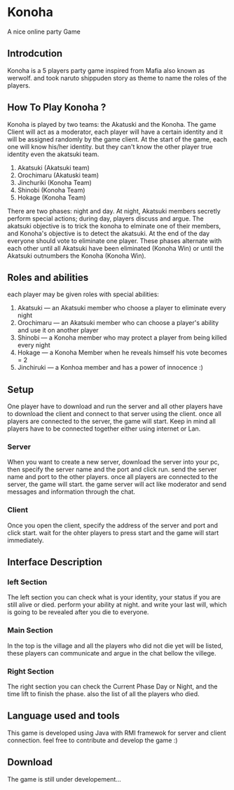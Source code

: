 # Konoha
A nice online party Game

## Introdcution
Konoha is a 5 players party game inspired from Mafia also known as werwolf. and took naruto shippuden story as theme to name the roles of the players.

## How To Play Konoha ?
Konoha is played by two teams: the Akatuski and the Konoha. The game Client will act as a moderator, each player will have a certain identity and it will be assigned randomly by the game client. At the start of the game, each one will know his/her identity. but they can't know the other player true identity even the akatsuki team.

1. Akatsuki (Akatsuki team)
2. Orochimaru (Akatuski team)
3. Jinchuriki (Konoha Team)
4. Shinobi (Konoha Team)
5. Hokage (Konoha Team)

There are two phases: night and day. At night, Akatsuki members secretly perform special actions; during day, players discuss and argue. The akatsuki objective is to trick the konoha to elminate one of their members, and Konoha's objective is to detect the akatsuki. At the end of the day everyone should vote to eliminate one player. These phases alternate with each other until all Akatsuki have been eliminated (Konoha Win) or until the Akatsuki outnumbers the Konoha (Konoha Win).

## Roles and abilities
each player may be given roles with special abilities:

1. Akatsuki — an Akatsuki member who choose a player to eliminate every night
2. Orochimaru — an Akatsuki member who can choose a player's ability and use it on another player
3. Shinobi — a Konoha member who may protect a player from being killed every night
4. Hokage — a Konoha Member when he reveals himself his vote becomes = 2
5. Jinchiruki — a Konhoa member and has a power of innocence :)

## Setup
One player have to download and run the server and all other players have to download the client and connect to that server using the client. once all players are connected to the server, the game will start. Keep in mind all players have to be connected together either using internet or Lan.

### Server
When you want to create a new server, download the server into your pc, then specify the server name and the port and click run.
send the server name and port to the other players. once all players are connected to the server, the game will start. the game server will act like moderator and send messages and information through the chat.
### Client
Once you open the client, specify the address of the server and port and click start. wait for the ohter players to press start and the game will start immediately.

## Interface Description
### left Section
The left section you can check what is your identity, your status if you are still alive or died. perform your ability at night. and write your last will, which is going to be revealed after you die to everyone.
### Main Section 
In the top is the village and all the players who did not die yet will be listed, these players can communicate and argue in the chat bellow the villege. 
### Right Section
The right section you can check the Current Phase Day or Night, and the time lift to finish the phase. also the list of all the players who died.

## Language used and tools
This game is developed using Java with RMI framewok for server and client connection. feel free to contribute and develop the game :)

## Download
The game is still under developement...